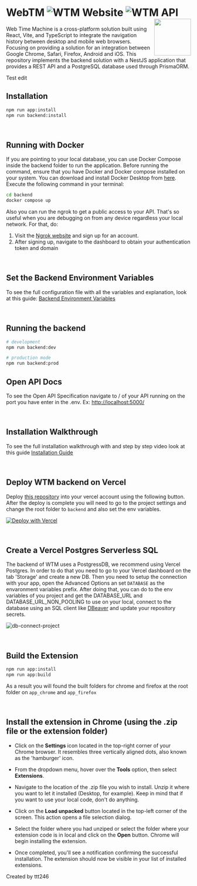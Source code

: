 # WebTM ![WTM  Website](https://cronitor.io/badges/CbeIhd/production/7FN5-J8hdv7hTI7zSN0Yyc6TBw0.svg) ![WTM  API](https://cronitor.io/badges/DOrpsj/production/0PbZKWShlq8iS_6_sPowwKHxKVI.svg)<img align="right" width="100" height="100" src="./app/public/app-icon.png">

Web Time Machine is a cross-platform solution built using React, Vite, and TypeScript to integrate the navigation history between desktop and mobile web browsers. Focusing on providing a solution for an integration between Google Chrome, Safari, Firefox, Android and iOS. This repository implements the backend solution with a NestJS application that provides a REST API and a PostgreSQL database used through PrismaORM.

Test edit

## Installation

```bash
npm run app:install
npm run backend:install
```

<br/>

## Running with Docker

If you are pointing to your local database, you can use Docker Compose inside the backend folder to run the application. Before running the command, ensure that you have Docker and Docker compose installed on your system. You can download and install Docker Desktop from [here](https://www.docker.com/products/docker-desktop/).
Execute the following command in your terminal:

```bash
cd backend
docker compose up
```

Also you can run the ngrok to get a public access to your API. That's so useful when you are debugging on from any device regardless your local network. For that, do:

1. Visit the [Ngrok website](https://ngrok.com/) and sign up for an account.
2. After signing up, navigate to the dashboard to obtain your authentication token and domain

<br/>

## Set the Backend Environment Variables

To see the full configuration file with all the variables and explanation, look at this guide: [Backend Environment Variables](/guides/setup-backend-environment-variables.md)

<br/>

## Running the backend

```bash
# development
npm run backend:dev

# production mode
npm run backend:prod
```

## Open API Docs

To see the Open API Specification navigate to / of your API running on the port you have enter in the .env. Ex: [http://localhost:5000/](http://localhost:5000/)

<br/>

## Installation Walkthrough

To see the full installation walkthrough with and step by step video look at this guide [Installation Guide](/guides/installation-walkthrough.md)

<br/>

## Deploy WTM backend on Vercel

Deploy [this repository](https://github.com/webtimemachine/wtm2) into your vercel account using the following button. After the deploy is complete you will need to go to the project settings and change the root folder to `backend` and also set the env variables.

[![Deploy with Vercel](https://vercel.com/button)](https://vercel.com/new/clone?repository-url=https%3A%2F%2Fgithub.com%2Fwebtimemachine%2Fwtm2)

<br/>

## Create a Vercel Postgres Serverless SQL

The backend of WTM uses a PostgressDB, we recommend using Vercel Postgres. In order to do that you need to go to your Vercel dashboard on the tab 'Storage' and create a new DB. Then you need to setup the connection with your app, open the Advanced Options an set `DATABASE` as the envaronment variables prefix. After doing that, you can do to the env variables of you project and get the DATABASE_URL and DATABASE_URL_NON_POOLING to use on your local, connect to the database using an SQL client like [DBeaver](https://dbeaver.io/) and update your repository secrets.

![db-connect-project](./docs/db-connect-project.png)

<br/>

## Build the Extension

```bash
npm run app:install
npm run app:build
```

As a result you will found the built folders for chrome and firefox at the root folder on `app_chrome` and `app_firefox`

<br/>

## Install the extension in Chrome (using the .zip file or the extension folder)

- Click on the **Settings** icon located in the top-right corner of your Chrome browser. It resembles three vertically aligned dots, also known as the 'hamburger' icon.

- From the dropdown menu, hover over the **Tools** option, then select **Extensions**.

- Navigate to the location of the .zip file you wish to install. Unzip it where you want to let it installed (Desktop, for example). Keep in mind that if you want to use your local code, don't do anything.

- Click on the **Load unpacked** button located in the top-left corner of the screen. This action opens a file selection dialog.

- Select the folder where you had unziped or select the folder where your extension code is in local and click on the **Open** button. Chrome will begin installing the extension.

- Once completed, you'll see a notification confirming the successful installation. The extension should now be visible in your list of installed extensions.

Created by ttt246
